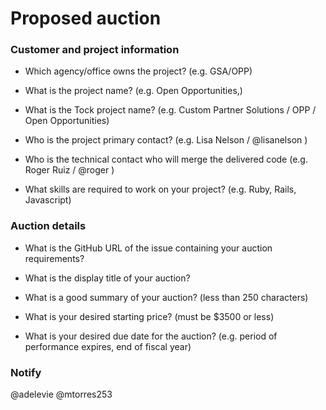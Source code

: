 # Proposed auction

### Customer and project information

- Which agency/office owns the project? (e.g. GSA/OPP)

- What is the project name? (e.g. Open Opportunities,) 

- What is the Tock project name? (e.g. Custom Partner Solutions / OPP / Open Opportunities)

- Who is the project primary contact? (e.g. Lisa Nelson / @lisanelson )

- Who is the technical contact who will merge the delivered code (e.g. Roger Ruiz / @roger )

- What skills are required to work on your project? (e.g. Ruby, Rails, Javascript)


### Auction details

- What is the GitHub URL of the issue containing your auction requirements? 

- What is the display title of your auction?

- What is a good summary of your auction? (less than 250 characters)

- What is your desired starting price? (must be $3500 or less)

- What is your desired due date for the auction? (e.g. period of performance expires, end of fiscal year)

### Notify
@adelevie 
@mtorres253
